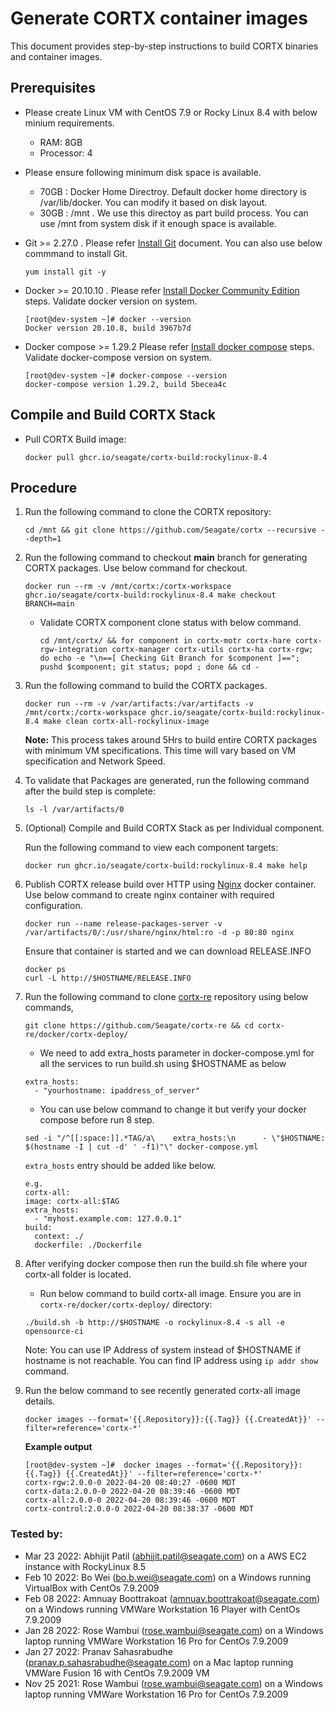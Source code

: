 # Generate CORTX container images

This document provides step-by-step instructions to build CORTX binaries and container images.

## Prerequisites
- Please create Linux VM with CentOS 7.9 or Rocky Linux 8.4 with below minium requirements.
    - RAM: 8GB
    - Processor: 4

- Please ensure following minimum disk space is available. 
    - 70GB : Docker Home Directroy. Default docker home directory is /var/lib/docker. You can modify it based on disk layout. 
    - 30GB : /mnt . We use this directoy as part build process. You can use /mnt from system disk if it enough space is available.

- Git >= 2.27.0 . Please refer [Install Git](https://git-scm.com/book/en/v2/Getting-Started-Installing-Git) document. You can also use below commmand to install Git. 
  ```
  yum install git -y 
  ```

- Docker >= 20.10.10 . Please refer [Install Docker Community Edition](https://docs.docker.com/engine/install/centos/) steps. Validate docker version on system. 
    ```
    [root@dev-system ~]# docker --version
    Docker version 20.10.8, build 3967b7d
    ```
 - Docker compose >= 1.29.2 Please refer [Install docker compose](https://docs.docker.com/compose/install/) steps. Validate docker-compose version on system.
    ```
    [root@dev-system ~]# docker-compose --version
    docker-compose version 1.29.2, build 5becea4c
    ```
    
## Compile and Build CORTX Stack

- Pull CORTX Build image:
     ```
     docker pull ghcr.io/seagate/cortx-build:rockylinux-8.4
     ```

## Procedure

1. Run the following command to clone the CORTX repository:
    ```
    cd /mnt && git clone https://github.com/Seagate/cortx --recursive --depth=1
    ```
    
2.  Run the following command to checkout **main** branch for generating CORTX packages. Use below command for checkout. 
    ```
    docker run --rm -v /mnt/cortx:/cortx-workspace ghcr.io/seagate/cortx-build:rockylinux-8.4 make checkout BRANCH=main
    ```
     
     - Validate CORTX component clone status with below command.
       
       ```
       cd /mnt/cortx/ && for component in cortx-motr cortx-hare cortx-rgw-integration cortx-manager cortx-utils cortx-ha cortx-rgw; do echo -e "\n==[ Checking Git Branch for $component ]=="; pushd $component; git status; popd ; done && cd -
       ```

3. Run the following command to build the CORTX packages.
   ```
   docker run --rm -v /var/artifacts:/var/artifacts -v /mnt/cortx:/cortx-workspace ghcr.io/seagate/cortx-build:rockylinux-8.4 make clean cortx-all-rockylinux-image
   ```
   
   **Note:** This process takes around 5Hrs to build entire CORTX packages with minimum VM specifications. This time will vary based on VM specification and Network Speed. 
   
4. To validate that Packages are generated, run the following command after the build step is complete:
   ```
   ls -l /var/artifacts/0 
   ```

5. (Optional) Compile and Build CORTX Stack as per Individual component.

   Run the following command to view each component targets:
   ```
   docker run ghcr.io/seagate/cortx-build:rockylinux-8.4 make help
   ```
   
6. Publish CORTX release build over HTTP using [Nginx](https://hub.docker.com/_/nginx) docker container. Use below command to create nginx container with required configuration. 

    ```
    docker run --name release-packages-server -v /var/artifacts/0/:/usr/share/nginx/html:ro -d -p 80:80 nginx
    ```
    Ensure that container is started and we can download RELEASE.INFO
    ```
    docker ps 
    curl -L http://$HOSTNAME/RELEASE.INFO
    ```
    

7. Run the following command to clone [cortx-re](https://github.com/Seagate/cortx-re) repository using below commands,

    ```
    git clone https://github.com/Seagate/cortx-re && cd cortx-re/docker/cortx-deploy/
    ```
    - We need to add extra_hosts parameter in docker-compose.yml for all the services to run build.sh using $HOSTNAME as below
    ```
    extra_hosts:
      - "yourhostname: ipaddress_of_server"
    ```
    - You can use below command to change it but verify your docker compose before run 8 step.

    ```
    sed -i "/^[[:space:]].*TAG/a\    extra_hosts:\n      - \"$HOSTNAME: $(hostname -I | cut -d' ' -f1)"\" docker-compose.yml
    ```
    `extra_hosts` entry should be added like below.

    ```
    e.g.  
    cortx-all:
    image: cortx-all:$TAG
    extra_hosts:
      - "myhost.example.com: 127.0.0.1"
    build:
      context: ./
      dockerfile: ./Dockerfile  
    ```

8. After verifying docker compose then run the build.sh file where your cortx-all folder is located.

    - Run below command to build cortx-all image. Ensure you are in `cortx-re/docker/cortx-deploy/` directory:
    ```
    ./build.sh -b http://$HOSTNAME -o rockylinux-8.4 -s all -e opensource-ci
    ```
    Note: You can use IP Address of system instead of $HOSTNAME if hostname is not reachable. You can find IP address using `ip addr show` command. 

9. Run the below command to see recently generated cortx-all image details.
    ```
    docker images --format='{{.Repository}}:{{.Tag}} {{.CreatedAt}}' --filter=reference='cortx-*'
    ```
    **Example output** 
    ```
    [root@dev-system ~]#  docker images --format='{{.Repository}}:{{.Tag}} {{.CreatedAt}}' --filter=reference='cortx-*'
    cortx-rgw:2.0.0-0 2022-04-20 08:40:27 -0600 MDT
    cortx-data:2.0.0-0 2022-04-20 08:39:46 -0600 MDT
    cortx-all:2.0.0-0 2022-04-20 08:39:46 -0600 MDT
    cortx-control:2.0.0-0 2022-04-20 08:38:37 -0600 MDT
    ```
### Tested by:

- Mar 23 2022: Abhijit Patil (abhijit.patil@seagate.com) on a AWS EC2 instance with RockyLinux 8.5
- Feb 10 2022: Bo Wei (bo.b.wei@seagate.com) on a Windows running VirtualBox with CentOs 7.9.2009
- Feb 08 2022: Amnuay Boottrakoat (amnuay.boottrakoat@seagate.com) on a Windows running VMWare Workstation 16 Player with CentOs 7.9.2009
- Jan 28 2022: Rose Wambui (rose.wambui@seagate.com) on a Windows laptop running VMWare Workstation 16 Pro for CentOs 7.9.2009
- Jan 27 2022: Pranav Sahasrabudhe (pranav.p.sahasrabudhe@seagate.com) on a Mac laptop running VMWare Fusion 16 with CentOs 7.9.2009 VM
- Nov 25 2021: Rose Wambui (rose.wambui@seagate.com) on a Windows laptop running VMWare Workstation 16 Pro for CentOs 7.9.2009
